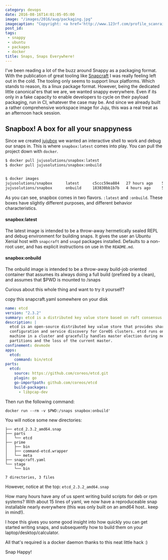 ```yaml
---
category: devops
date: 2016-08-16T14:01:05-05:00
image: "/images/2016/aug/packaging.jpg"
imagecaption: "Copyright: <a href='http://www.123rf.com/profile_scanrail'>scanrail / 123RF Stock Photo</a>"
post_id:
tags:
 - snappy
 - ubuntu
 - packages
 - docker
title: Snaps, Snaps Everywhere!
---
```


I've been reading a lot of the buzz around Snappy as a packaging format. With the publication of
great tooling like [Snapcraft](https://snapcraft.io) I was really feeling left out in the cold.
The tooling only seems to support linux platforms. Which stands to reason, its a linux package
format. However, being the dedicated little canonical'ers that we are, we wanted snappy everywhere.
Even if its only in a fake capacity to enable developers to cycle on their payload
packaging, run in CI, whatever the case may be. And since we already built a rather comprehensive
workspace image for Juju, this was a real treat as an afternoon hack session.

## Snapbox! A box for all your snappyness

Since we created [jujubox](https://hub.docker.com/r/jujusolutions/charmbox) we wanted
an interactive shell to work and debug our snaps in. This is where `snapbox:latest`
comes into play. You can pull the project down with `docker`.

```bash
$ docker pull jujusolutions/snapbox:latest
$ docker pull jujusolutions/snapbox:onbuild


$ docker images
jujusolutions/snapbox      latest      c5ccc59ea884   27 hours ago    594.1 MB
jujusolutions/snapbox      onbuild     183830bb1b7b   4 hours ago     593.8 MB
```

As you can see, snapbox comes in two flavors. `:latest` and `:onbuild`. These
boxes have slightly different purposes, and different behavior characteristics.

#### snapbox:latest

The latest image is intended to be a throw-away hermetically sealed REPL and
debug environment for building snaps. It gives the user an Ubuntu Xenial host
with `snapcraft` and `snapd` packages installed. Defaults to a non-root user,
and has explicit instructions on use in the `README.md`.

#### snapbox:onbuild

The onbuild image is intended to be a throw-away build-job oriented container
that assumes its always doing a full build (prefixed by a clean), and assumes
that $PWD is mounted to /snaps


Curious about this whole thing and want to try it yourself?

copy this snapcraft.yaml somewhere on your disk

```yaml
name: etcd
version: "2.3.2"
summary: etcd is a distributed key value store based on raft consensus
description: |
  etcd is an open-source distributed key value store that provides shared
  configuration and service discovery for CoreOS clusters. etcd runs on each
  machine in a cluster and gracefully handles master election during network
  partitions and the loss of the current master.
confinement: devmode
apps:
  etcd:
    command: bin/etcd
parts:
  etcd:
    source: https://github.com/coreos/etcd.git
    plugin: go
    go-importpath: github.com/coreos/etcd
    build-packages:
      - libpcap-dev
```

Then run the following command:

```
docker run --rm -v $PWD:/snaps snapbox:onbuild'
```

You will notice some new directories:

```
├── etcd_2.3.2_amd64.snap
├── parts
│   └── etcd
├── prime
│   ├── bin
│   ├── command-etcd.wrapper
│   └── meta
├── snapcraft.yaml
└── stage
    └── bin

7 directories, 3 files
```

However, notice at the top: `etcd_2.3.2_amd64.snap`

How many hours have any of us spent writing build scripts for deb or rpm
systems? With about 15 lines of yaml, we now have a reproduceable snap
installable nearly everywhere (this was only built on an amd64 host.. keep in mind!).


I hope this gives you some good insight into how quickly you can get started
writing snaps, and subsequently how to build them on your laptop/desktop/calculator.

All that's required is a docker daemon  thanks to this neat little hack  :)

Snap Happy!
